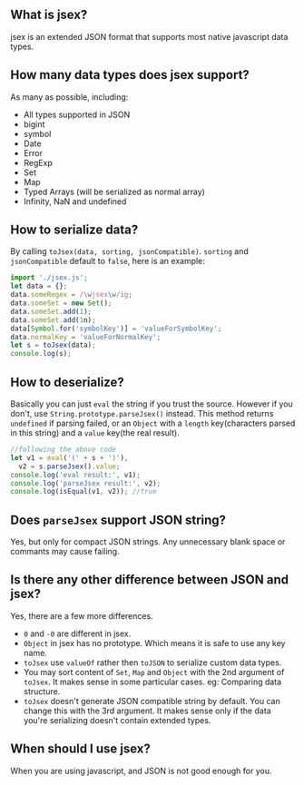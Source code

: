 ## What is jsex?
jsex is an extended JSON format that supports most native javascript data types.


## How many data types does jsex support?
As many as possible, including:
* All types supported in JSON
* bigint
* symbol
* Date
* Error
* RegExp
* Set
* Map
* Typed Arrays (will be serialized as normal array)
* Infinity, NaN and undefined


## How to serialize data?
By calling `toJsex(data, sorting, jsonCompatible)`. `sorting` and `jsonCompatible` default to `false`, here is an example:
```javascript
import './jsex.js';
let data = {};
data.someRegex = /\wjsex\w/ig;
data.someSet = new Set();
data.someSet.add(1);
data.someSet.add(1n);
data[Symbol.for('symbolKey')] = 'valueForSymbolKey';
data.normalKey = 'valueForNormalKey';
let s = toJsex(data);
console.log(s);
```


## How to deserialize?
Basically you can just `eval` the string if you trust the source. However if you don't, use `String.prototype.parseJsex()` instead. This method returns `undefined` if parsing failed, or an `Object` with a `length` key(characters parsed in this string) and a `value` key(the real result).
```javascript
//following the above code
let v1 = eval('(' + s + ')'),
  v2 = s.parseJsex().value;
console.log('eval result:', v1);
console.log('parseJsex result:', v2);
console.log(isEqual(v1, v2)); //true
```


## Does `parseJsex` support JSON string?
Yes, but only for compact JSON strings. Any unnecessary blank space or commants may cause failing.


## Is there any other difference between JSON and jsex?
Yes, there are a few more differences.
* `0` and `-0` are different in jsex.
* `Object` in jsex has no prototype. Which means it is safe to use any key name.
* `toJsex` use `valueOf` rather then `toJSON` to serialize custom data types.
* You may sort content of `Set`, `Map` and `Object` with the 2nd argument of `toJsex`. It makes sense in some particular cases. eg: Comparing data structure.
* `toJsex` doesn't generate JSON compatible string by default. You can change this with the 3rd argument. It makes sense only if the data you're serializing doesn't contain extended types.


## When should I use jsex?
When you are using javascript, and JSON is not good enough for you.